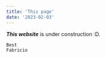 ```yaml
---
title: 'This page'
date: '2023-02-03'
---
```


**_This website_** is under construction :D.

```
Best
Fabricio

```
